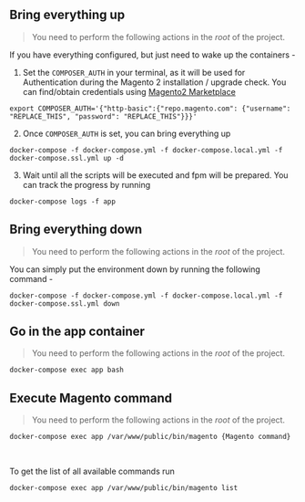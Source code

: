 ## Bring everything up

> You need to perform the following actions in the *root* of the project.

If you have everything configured, but just need to wake up the containers -

1. Set the `COMPOSER_AUTH` in your terminal, as it will be used for Authentication during the Magento 2 installation / upgrade check.
You can find/obtain credentials using [Magento2 Marketplace](https://account.magento.com/applications/customer/login/)

```console
export COMPOSER_AUTH='{"http-basic":{"repo.magento.com": {"username": "REPLACE_THIS", "password": "REPLACE_THIS"}}}'
```

2. Once `COMPOSER_AUTH` is set, you can bring everything up
```console
docker-compose -f docker-compose.yml -f docker-compose.local.yml -f docker-compose.ssl.yml up -d
```

3. Wait until all the scripts will be executed and fpm will be prepared. You can track the progress by running
```console
docker-compose logs -f app
```

## Bring everything down

> You need to perform the following actions in the *root* of the project.

You can simply put the environment down by running the following command -

```console
docker-compose -f docker-compose.yml -f docker-compose.local.yml -f docker-compose.ssl.yml down
```

## Go in the app container

> You need to perform the following actions in the *root* of the project.

```console
docker-compose exec app bash
```

## Execute Magento command

> You need to perform the following actions in the *root* of the project.

```console
docker-compose exec app /var/www/public/bin/magento {Magento command}
```
<br>

To get the list of all available commands run
```console
docker-compose exec app /var/www/public/bin/magento list
```


